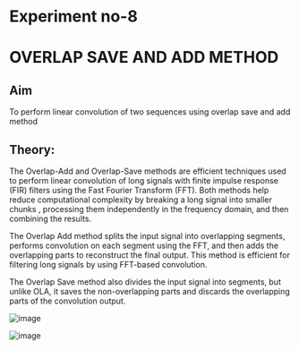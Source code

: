 # Experiment no-8
# OVERLAP SAVE AND ADD METHOD

## Aim

To perform linear convolution of two sequences using overlap save and add method

## Theory:

The Overlap-Add and Overlap-Save methods are efficient techniques used to perform linear
convolution of long signals with finite impulse response (FIR) filters using the Fast Fourier Transform (FFT).
Both methods help reduce computational complexity by breaking a long signal into smaller chunks
, processing them independently in the frequency domain, and then combining the results.

The Overlap Add method splits the input signal into overlapping segments, performs convolution
on each segment using the FFT, and then adds the overlapping parts to reconstruct the final output. 
This method is efficient for filtering long signals by using FFT-based convolution.

The Overlap Save method also divides the input signal into segments,
but unlike OLA, it saves the non-overlapping parts and discards the
overlapping parts of the convolution output.

![image](https://github.com/user-attachments/assets/43d9ffb7-5c93-4f51-aea5-df7042f43b8a)

![image](https://github.com/user-attachments/assets/c72c3d86-5008-4e0f-9fdd-16f84ff5adc4)



 
